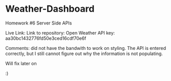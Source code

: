 # Weather-Dashboard
Homework #6 Server Side APIs

Live Link:
Link to repository: 
Open Weather API key: aa30bc1432776fd50e3ced16cdf70e6f

Comments: did not have the bandwith to work on styling. The API is entered correctly, but I still cannot figure out why the information is not populating. 

Will fix later on

:)